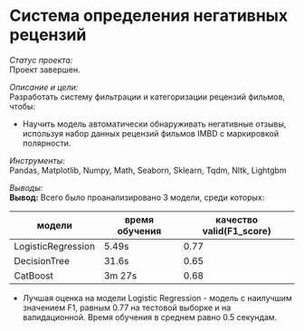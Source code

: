 # Система определения негативных рецензий

*Статус проекта:*  
Проект завершен.

*Описание и цели:*  
Разработать систему фильтрации и категоризации рецензий фильмов, чтобы:  
- Научить модель автоматически обнаруживать негативные отзывы, используя набор данных рецензий фильмов IMBD с маркировкой полярности.

*Инструменты:*  
Pandas, Matplotlib, Numpy, Math, Seaborn, Sklearn, Tqdm, Nltk, Lightgbm

*Выводы:*  
**Вывод:** Всего было проанализировано 3 модели, среди которых:

|модели|время обучения|качество valid(F1_score)|
|---|---|---|
|LogisticRegression|5.49s|0.77|
|DecisionTree|31.6s|0.65|
|CatBoost|3m 27s|0.68|

- Лучшая оценка на модели Logistic Regression - модель с наилучшим значением F1, равным 0.77 на тестовой выборке и на валидационной. Время обучения в среднем равно 0.5 секундам.

